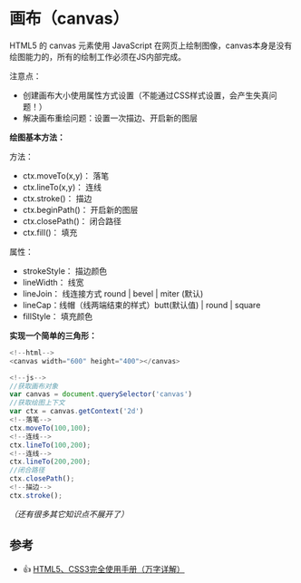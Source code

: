 # 画布（canvas）

HTML5 的 canvas 元素使用 JavaScript 在网页上绘制图像，canvas本身是没有绘图能力的，所有的绘制工作必须在JS内部完成。

注意点：

- 创建画布大小使用属性方式设置（不能通过CSS样式设置，会产生失真问题！）
- 解决画布重绘问题：设置一次描边、开启新的图层

**绘图基本方法：**

方法：

- ctx.moveTo(x,y)： 落笔
- ctx.lineTo(x,y)： 连线
- ctx.stroke()： 描边
- ctx.beginPath()： 开启新的图层
- ctx.closePath()： 闭合路径
- ctx.fill()： 填充

属性：

- strokeStyle： 描边颜色
- lineWidth： 线宽
- lineJoin： 线连接方式 round | bevel | miter (默认)
- lineCap：线帽（线两端结束的样式）butt(默认值) | round | square
- fillStyle： 填充颜色

**实现一个简单的三角形：**

```js
<!--html-->
<canvas width="600" height="400"></canvas>

<!--js-->
//获取画布对象
var canvas = document.querySelector('canvas')
//获取绘图上下文
var ctx = canvas.getContext('2d')
<!--落笔-->
ctx.moveTo(100,100);
<!--连线-->
ctx.lineTo(100,200);
<!--连线-->
ctx.lineTo(200,200);
//闭合路径
ctx.closePath();
<!--描边-->
ctx.stroke();
```
*（还有很多其它知识点不展开了）*



## 参考

- :+1: [HTML5、CSS3完全使用手册（万字详解）](https://juejin.cn/post/6844904147590856717)